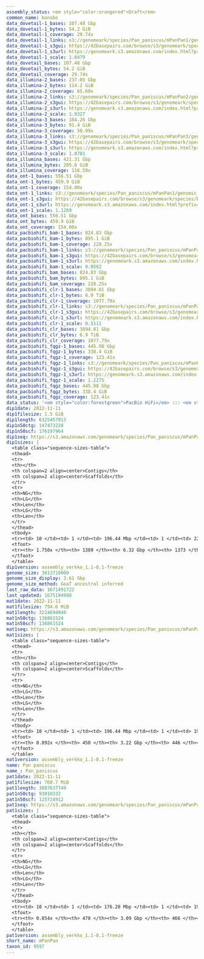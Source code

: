 ```yaml
---
assembly_status: <em style="color:orangered">Draft</em>
common_name: bonobo
data_dovetail-1_bases: 107.48 Gbp
data_dovetail-1_bytes: 54.2 GiB
data_dovetail-1_coverage: 29.74x
data_dovetail-1_links: s3://genomeark/species/Pan_paniscus/mPanPan1/genomic_data/dovetail/<br>
data_dovetail-1_s3gui: https://42basepairs.com/browse/s3/genomeark/species/Pan_paniscus/mPanPan1/genomic_data/dovetail/
data_dovetail-1_s3url: https://genomeark.s3.amazonaws.com/index.html?prefix=species/Pan_paniscus/mPanPan1/genomic_data/dovetail/
data_dovetail-1_scale: 1.8479
data_dovetail_bases: 107.48 Gbp
data_dovetail_bytes: 54.2 GiB
data_dovetail_coverage: 29.74x
data_illumina-2_bases: 237.05 Gbp
data_illumina-2_bytes: 114.2 GiB
data_illumina-2_coverage: 65.60x
data_illumina-2_links: s3://genomeark/species/Pan_paniscus/mPanPan2/genomic_data/illumina/<br>
data_illumina-2_s3gui: https://42basepairs.com/browse/s3/genomeark/species/Pan_paniscus/mPanPan2/genomic_data/illumina/
data_illumina-2_s3url: https://genomeark.s3.amazonaws.com/index.html?prefix=species/Pan_paniscus/mPanPan2/genomic_data/illumina/
data_illumina-2_scale: 1.9327
data_illumina-3_bases: 184.26 Gbp
data_illumina-3_bytes: 91.4 GiB
data_illumina-3_coverage: 50.99x
data_illumina-3_links: s3://genomeark/species/Pan_paniscus/mPanPan3/genomic_data/illumina/<br>
data_illumina-3_s3gui: https://42basepairs.com/browse/s3/genomeark/species/Pan_paniscus/mPanPan3/genomic_data/illumina/
data_illumina-3_s3url: https://genomeark.s3.amazonaws.com/index.html?prefix=species/Pan_paniscus/mPanPan3/genomic_data/illumina/
data_illumina-3_scale: 1.8781
data_illumina_bases: 421.31 Gbp
data_illumina_bytes: 205.6 GiB
data_illumina_coverage: 116.59x
data_ont-1_bases: 556.51 Gbp
data_ont-1_bytes: 459.9 GiB
data_ont-1_coverage: 154.00x
data_ont-1_links: s3://genomeark/species/Pan_paniscus/mPanPan1/genomic_data/ont/<br>
data_ont-1_s3gui: https://42basepairs.com/browse/s3/genomeark/species/Pan_paniscus/mPanPan1/genomic_data/ont/
data_ont-1_s3url: https://genomeark.s3.amazonaws.com/index.html?prefix=species/Pan_paniscus/mPanPan1/genomic_data/ont/
data_ont-1_scale: 1.1269
data_ont_bases: 556.51 Gbp
data_ont_bytes: 459.9 GiB
data_ont_coverage: 154.00x
data_pacbiohifi_bam-1_bases: 824.83 Gbp
data_pacbiohifi_bam-1_bytes: 895.1 GiB
data_pacbiohifi_bam-1_coverage: 228.25x
data_pacbiohifi_bam-1_links: s3://genomeark/species/Pan_paniscus/mPanPan1/genomic_data/pacbio_hifi/<br>
data_pacbiohifi_bam-1_s3gui: https://42basepairs.com/browse/s3/genomeark/species/Pan_paniscus/mPanPan1/genomic_data/pacbio_hifi/
data_pacbiohifi_bam-1_s3url: https://genomeark.s3.amazonaws.com/index.html?prefix=species/Pan_paniscus/mPanPan1/genomic_data/pacbio_hifi/
data_pacbiohifi_bam-1_scale: 0.8582
data_pacbiohifi_bam_bases: 824.83 Gbp
data_pacbiohifi_bam_bytes: 895.1 GiB
data_pacbiohifi_bam_coverage: 228.25x
data_pacbiohifi_clr-1_bases: 3894.81 Gbp
data_pacbiohifi_clr-1_bytes: 6.9 TiB
data_pacbiohifi_clr-1_coverage: 1077.79x
data_pacbiohifi_clr-1_links: s3://genomeark/species/Pan_paniscus/mPanPan1/genomic_data/pacbio_hifi/<br>
data_pacbiohifi_clr-1_s3gui: https://42basepairs.com/browse/s3/genomeark/species/Pan_paniscus/mPanPan1/genomic_data/pacbio_hifi/
data_pacbiohifi_clr-1_s3url: https://genomeark.s3.amazonaws.com/index.html?prefix=species/Pan_paniscus/mPanPan1/genomic_data/pacbio_hifi/
data_pacbiohifi_clr-1_scale: 0.5111
data_pacbiohifi_clr_bases: 3894.81 Gbp
data_pacbiohifi_clr_bytes: 6.9 TiB
data_pacbiohifi_clr_coverage: 1077.79x
data_pacbiohifi_fqgz-1_bases: 445.98 Gbp
data_pacbiohifi_fqgz-1_bytes: 338.4 GiB
data_pacbiohifi_fqgz-1_coverage: 123.41x
data_pacbiohifi_fqgz-1_links: s3://genomeark/species/Pan_paniscus/mPanPan1/genomic_data/pacbio_hifi/<br>
data_pacbiohifi_fqgz-1_s3gui: https://42basepairs.com/browse/s3/genomeark/species/Pan_paniscus/mPanPan1/genomic_data/pacbio_hifi/
data_pacbiohifi_fqgz-1_s3url: https://genomeark.s3.amazonaws.com/index.html?prefix=species/Pan_paniscus/mPanPan1/genomic_data/pacbio_hifi/
data_pacbiohifi_fqgz-1_scale: 1.2275
data_pacbiohifi_fqgz_bases: 445.98 Gbp
data_pacbiohifi_fqgz_bytes: 338.4 GiB
data_pacbiohifi_fqgz_coverage: 123.41x
data_status: '<em style="color:forestgreen">PacBio HiFi</em> ::: <em style="color:forestgreen">ONT Simplex</em> ::: <em style="color:forestgreen">Dovetail</em> ::: <em style="color:forestgreen">Illumina</em>'
dip1date: 2022-11-11
dip1filesize: 1.5 GiB
dip1length: 6325457913
dip1n50ctg: 147473220
dip1n50scf: 176197964
dip1seq: https://s3.amazonaws.com/genomeark/species/Pan_paniscus/mPanPan1/assembly_verkko_1.1-0.1-freeze/mPanPan1.dip.20221111.fasta.gz
dip1sizes: |
  <table class="sequence-sizes-table">
  <thead>
  <tr>
  <th></th>
  <th colspan=2 align=center>Contigs</th>
  <th colspan=2 align=center>Scaffolds</th>
  </tr>
  <tr>
  <th>NG</th>
  <th>LG</th>
  <th>Len</th>
  <th>LG</th>
  <th>Len</th>
  </tr>
  </thead>
  <tbody>
  <tr><td> 10 </td><td> 1 </td><td> 196.44 Mbp </td><td> 1 </td><td> 226.40 Mbp </td></tr>  <tr><td> 20 </td><td> 3 </td><td> 188.96 Mbp </td><td> 3 </td><td> 196.44 Mbp </td></tr>  <tr><td> 30 </td><td> 5 </td><td> 176.20 Mbp </td><td> 5 </td><td> 189.07 Mbp </td></tr>  <tr><td> 40 </td><td> 7 </td><td> 160.25 Mbp </td><td> 7 </td><td> 188.71 Mbp </td></tr>  <tr style="background-color:#cccccc;"><td> 50 </td><td> 10 </td><td style="background-color:#88ff88;"> 147.47 Mbp </td><td> 9 </td><td style="background-color:#88ff88;"> 176.20 Mbp </td></tr>  <tr><td> 60 </td><td> 12 </td><td> 144.89 Mbp </td><td> 11 </td><td> 160.25 Mbp </td></tr>  <tr><td> 70 </td><td> 15 </td><td> 135.75 Mbp </td><td> 13 </td><td> 147.93 Mbp </td></tr>  <tr><td> 80 </td><td> 17 </td><td> 132.00 Mbp </td><td> 16 </td><td> 144.89 Mbp </td></tr>  <tr><td> 90 </td><td> 20 </td><td> 125.72 Mbp </td><td> 18 </td><td> 136.86 Mbp </td></tr>  <tr><td> 100 </td><td> 23 </td><td> 116.43 Mbp </td><td> 21 </td><td> 132.00 Mbp </td></tr>  </tbody>
  <tfoot>
  <tr><th> 1.750x </th><th> 1389 </th><th> 6.32 Gbp </th><th> 1373 </th><th> 6.33 Gbp </th></tr>
  </tfoot>
  </table>
dip1version: assembly_verkko_1.1-0.1-freeze
genome_size: 3613710000
genome_size_display: 3.61 Gbp
genome_size_method: GoaT ancestral inferred
last_raw_data: 1671491722
last_updated: 1675194988
mat1date: 2022-11-11
mat1filesize: 794.6 MiB
mat1length: 3224694940
mat1n50ctg: 136861524
mat1n50scf: 136861524
mat1seq: https://s3.amazonaws.com/genomeark/species/Pan_paniscus/mPanPan1/assembly_verkko_1.1-0.1-freeze/mPanPan1.mat.20221111.fasta.gz
mat1sizes: |
  <table class="sequence-sizes-table">
  <thead>
  <tr>
  <th></th>
  <th colspan=2 align=center>Contigs</th>
  <th colspan=2 align=center>Scaffolds</th>
  </tr>
  <tr>
  <th>NG</th>
  <th>LG</th>
  <th>Len</th>
  <th>LG</th>
  <th>Len</th>
  </tr>
  </thead>
  <tbody>
  <tr><td> 10 </td><td> 1 </td><td> 196.44 Mbp </td><td> 1 </td><td> 196.44 Mbp </td></tr>  <tr><td> 20 </td><td> 3 </td><td> 188.96 Mbp </td><td> 3 </td><td> 188.96 Mbp </td></tr>  <tr><td> 30 </td><td> 5 </td><td> 160.25 Mbp </td><td> 5 </td><td> 160.25 Mbp </td></tr>  <tr><td> 40 </td><td> 8 </td><td> 144.89 Mbp </td><td> 8 </td><td> 144.89 Mbp </td></tr>  <tr style="background-color:#cccccc;"><td> 50 </td><td> 10 </td><td style="background-color:#88ff88;"> 136.86 Mbp </td><td> 10 </td><td style="background-color:#88ff88;"> 136.86 Mbp </td></tr>  <tr><td> 60 </td><td> 13 </td><td> 124.76 Mbp </td><td> 13 </td><td> 124.76 Mbp </td></tr>  <tr><td> 70 </td><td> 16 </td><td> 105.76 Mbp </td><td> 16 </td><td> 107.67 Mbp </td></tr>  <tr><td> 80 </td><td> 20 </td><td> 76.78 Mbp </td><td> 20 </td><td> 76.78 Mbp </td></tr>  <tr><td> 90 </td><td> 0 </td><td>  </td><td> 0 </td><td>  </td></tr>  <tr><td> 100 </td><td> 0 </td><td>  </td><td> 0 </td><td>  </td></tr>  </tbody>
  <tfoot>
  <tr><th> 0.892x </th><th> 450 </th><th> 3.22 Gbp </th><th> 446 </th><th> 3.22 Gbp </th></tr>
  </tfoot>
  </table>
mat1version: assembly_verkko_1.1-0.1-freeze
name: Pan paniscus
name_: Pan_paniscus
pat1date: 2022-11-11
pat1filesize: 760.7 MiB
pat1length: 3087637749
pat1n50ctg: 93010332
pat1n50scf: 125724912
pat1seq: https://s3.amazonaws.com/genomeark/species/Pan_paniscus/mPanPan1/assembly_verkko_1.1-0.1-freeze/mPanPan1.pat.20221111.fasta.gz
pat1sizes: |
  <table class="sequence-sizes-table">
  <thead>
  <tr>
  <th></th>
  <th colspan=2 align=center>Contigs</th>
  <th colspan=2 align=center>Scaffolds</th>
  </tr>
  <tr>
  <th>NG</th>
  <th>LG</th>
  <th>Len</th>
  <th>LG</th>
  <th>Len</th>
  </tr>
  </thead>
  <tbody>
  <tr><td> 10 </td><td> 1 </td><td> 176.20 Mbp </td><td> 1 </td><td> 196.65 Mbp </td></tr>  <tr><td> 20 </td><td> 4 </td><td> 135.75 Mbp </td><td> 3 </td><td> 188.71 Mbp </td></tr>  <tr><td> 30 </td><td> 7 </td><td> 125.72 Mbp </td><td> 5 </td><td> 176.20 Mbp </td></tr>  <tr><td> 40 </td><td> 10 </td><td> 105.36 Mbp </td><td> 7 </td><td> 147.47 Mbp </td></tr>  <tr style="background-color:#cccccc;"><td> 50 </td><td> 13 </td><td style="background-color:#88ff88;"> 93.01 Mbp </td><td> 10 </td><td style="background-color:#88ff88;"> 125.72 Mbp </td></tr>  <tr><td> 60 </td><td> 17 </td><td> 80.61 Mbp </td><td> 13 </td><td> 99.60 Mbp </td></tr>  <tr><td> 70 </td><td> 22 </td><td> 64.88 Mbp </td><td> 17 </td><td> 86.46 Mbp </td></tr>  <tr><td> 80 </td><td> 29 </td><td> 46.17 Mbp </td><td> 22 </td><td> 53.37 Mbp </td></tr>  <tr><td> 90 </td><td> 0 </td><td>  </td><td> 0 </td><td>  </td></tr>  <tr><td> 100 </td><td> 0 </td><td>  </td><td> 0 </td><td>  </td></tr>  </tbody>
  <tfoot>
  <tr><th> 0.854x </th><th> 478 </th><th> 3.09 Gbp </th><th> 466 </th><th> 3.09 Gbp </th></tr>
  </tfoot>
  </table>
pat1version: assembly_verkko_1.1-0.1-freeze
short_name: mPanPan
taxon_id: 9597
---
```

